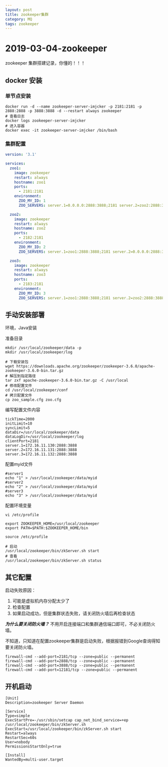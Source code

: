 ```yaml
---
layout: post
title: zookeeper集群
category: MQ
tags: zookeeper
---
```


# 2019-03-04-zookeeper

zookeeper 集群搭建记录，你懂的！！！

## docker 安装

### 单节点安装

```text
docker run -d --name zookeeper-server-imjcker -p 2181:2181 -p 2888:2888 -p 3888:3888 -d --restart always zookeeper
# 查看日志
docker logs zookeeper-server-imjcker
# 进入容器
docker exec -it zookeeper-server-imjcker /bin/bash
```

### 集群配置

```yaml
version: '3.1'

services:
  zoo1:
    image: zookeeper
    restart: always
    hostname: zoo1
    ports:
      - 2181:2181
    environment:
      ZOO_MY_ID: 1
      ZOO_SERVERS: server.1=0.0.0.0:2888:3888;2181 server.2=zoo2:2888:3888;2181 server.3=zoo3:2888:3888;2181

  zoo2:
    image: zookeeper
    restart: always
    hostname: zoo2
    ports:
      - 2182:2181
    environment:
      ZOO_MY_ID: 2
      ZOO_SERVERS: server.1=zoo1:2888:3888;2181 server.2=0.0.0.0:2888:3888;2181 server.3=zoo3:2888:3888;2181

  zoo3:
    image: zookeeper
    restart: always
    hostname: zoo3
    ports:
      - 2183:2181
    environment:
      ZOO_MY_ID: 3
      ZOO_SERVERS: server.1=zoo1:2888:3888;2181 server.2=zoo2:2888:3888;2181 server.3=0.0.0.0:2888:3888;2181
```

## 手动安装部署

环境，Java安装

准备目录

```text
mkdir /usr/local/zookeeper/data -p
mkdir /usr/local/zookeeper/log
```

```text
# 下载安装包
wget https://downloads.apache.org/zookeeper/zookeeper-3.6.0/apache-zookeeper-3.6.0-bin.tar.gz
# 解压到指定路径
tar zxf apache-zookeeper-3.6.0-bin.tar.gz -C /usr/local
# 修改配置文件
cd /usr/local/zookeeper/conf
# 拷贝配置文件
cp zoo_sample.cfg zoo.cfg
```

编写配置文件内容

```text
tickTime=2000
initLimit=10
syncLimit=5
dataDir=/usr/local/zookeeper/data
dataLogDir=/usr/local/zookeeper/log
clientPort=2181
server.1=172.16.11.130:2888:3888
server.2=172.16.11.131:2888:3888
server.3=172.16.11.132:2888:3888
```

配置myid文件

```text
#server1
echo "1" > /usr/local/zookeeper/data/myid
#server2
echo "2" > /usr/local/zookeeper/data/myid
#server3
echo "3" > /usr/local/zookeeper/data/myid
```

配置环境变量

```text
vi /etc/profile

export ZOOKEEPER_HOME=/usr/local/zookeeper
export PATH=$PATH:$ZOOKEEPER_HOME/bin

source /etc/profile
```

```text
# 启动
/usr/local/zookeeper/bin/zkServer.sh start
# 查看
/usr/local/zookeeper/bin/zkServer.sh status
```

## 其它配置

启动失败原因：

1. 可能是虚拟机内存分配太少了
2. 检查配置
3. 如果启动成功，但是集群状态失败，请关闭防火墙后再检查状态

_**为什么要关闭防火墙？**_ 不用开启连接端口和集群通信端口即可，不必关闭防火墙。

不知道，只知道在配置zookeeper集群是启动失败，根据报错到Google查询得知要关闭防火墙。

```text
firewall-cmd --add-port=2181/tcp --zone=public --permanent
firewall-cmd --add-port=2888/tcp --zone=public --permanent
firewall-cmd --add-port=3888/tcp --zone=public --permanent
firewall-cmd --add-port=12181/tcp --zone=public --permanent
```

## 开机启动

```text
[Unit]
Description=zookeeper Server Daemon

[Service]
Type=simple
ExecStartPre=-/usr/sbin/setcap cap_net_bind_service=+ep /usr/local/zookeeper/bin/zkServer.sh
ExecStart=/usr/local/zookeeper/bin/zkServer.sh start
Restart=always
RestartSec=60s
User=nobody
PermissionsStartOnly=true

[Install]
WantedBy=multi-user.target
```

